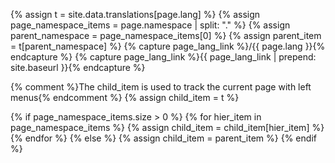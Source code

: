 {% assign t = site.data.translations[page.lang] %}
{% assign page_namespace_items = page.namespace | split: "." %}
{% assign parent_namespace = page_namespace_items[0] %}
{% assign parent_item = t[parent_namespace] %}
{% capture page_lang_link %}/{{ page.lang }}{% endcapture %}
{% capture page_lang_link %}{{ page_lang_link | prepend: site.baseurl }}{% endcapture %}

{% comment %}The child_item is used to track the current page with left menus{% endcomment %}
{% assign child_item = t %}

{% if page_namespace_items.size > 0 %}
  {% for hier_item in page_namespace_items %}
    {% assign child_item = child_item[hier_item] %}
  {% endfor %}
{% else %}
  {% assign child_item = parent_item %}
{% endif %}